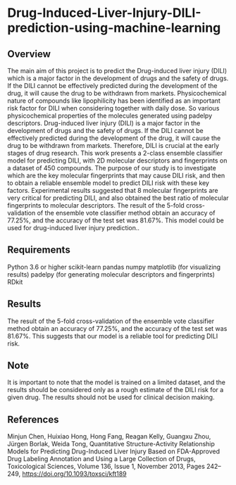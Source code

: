 # Drug-Induced-Liver-Injury-DILI-prediction-using-machine-learning
## Overview
The main aim of this project is to predict the Drug-induced liver injury (DILI) which is a major factor in the development of drugs and the safety of drugs. If the DILI cannot be effectively predicted during the development of the drug, it will cause the drug to be withdrawn from markets. Physicochemical nature of compounds like lipophilicity has been identified as an important risk factor for DILI when considering together with daily dose. So various physicochemical properties of the molecules generated using padelpy descriptors. Drug-induced liver injury (DILI) is a major factor in the development of drugs and the safety of drugs. If the DILI cannot be effectively predicted during the development of the drug, it will cause the drug to be withdrawn from markets. Therefore, DILI is crucial at the early stages of drug research. This work presents a 2-class ensemble classifier model for predicting DILI, with 2D molecular descriptors and fingerprints on a dataset of 450 compounds. The purpose of our study is to investigate which are the key molecular fingerprints that may cause DILI risk, and then to obtain a reliable ensemble model to predict DILI risk with these key factors. Experimental results suggested that 8 molecular fingerprints are very critical for predicting DILI, and also obtained the best ratio of molecular fingerprints to molecular descriptors. The result of the 5-fold cross-validation of the ensemble vote classifier method obtain an accuracy of 77.25%, and the accuracy of the test set was 81.67%. This model could be used for drug-induced liver injury prediction..
## Requirements
Python 3.6 or higher
scikit-learn
pandas
numpy
matplotlib (for visualizing results)
padelpy (for generating molecular descriptors and fingerprints)
RDkit

## Results
The result of the 5-fold cross-validation of the ensemble vote classifier method obtain an accuracy of 77.25%, and the accuracy of the test set was 81.67%. This suggests that our model is a reliable tool for predicting DILI risk.
## Note
It is important to note that the model is trained on a limited dataset, and the results should be considered only as a rough estimate of the DILI risk for a given drug. The results should not be used for clinical decision making.
## References
Minjun Chen, Huixiao Hong, Hong Fang, Reagan Kelly, Guangxu Zhou, Jürgen Borlak, Weida Tong, Quantitative Structure-Activity Relationship Models for Predicting Drug-Induced Liver Injury Based on FDA-Approved Drug Labeling Annotation and Using a Large Collection of Drugs, Toxicological Sciences, Volume 136, Issue 1, November 2013, Pages 242–249, https://doi.org/10.1093/toxsci/kft189

